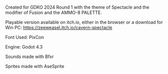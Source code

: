 Created for GDKO 2024 Round 1 with the theme of Spectacle and the modifier of Fusion and the AMMO-8 PALETTE.

Playable version available on itch.io, either in the browser or a download for Win PC: https://zeeweasel.itch.io/cavern-spectacle

Font Used: PixCon

Engine: Godot 4.3

Sounds made with Bfxr

Sprites made with AseSprite
